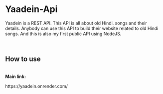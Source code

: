 # Yaadein-Api
<p>Yaadein is a REST API. This API is all about old Hindi. songs and their details. Anybody can use this API to build their website related to old Hindi songs. And this is also my first public API using NodeJS.</p>
<br/>
<h2>How to use</h2>
<br/>
<b>Main link:</b>&nbsp<p>https://yaadein.onrender.com/</p>

